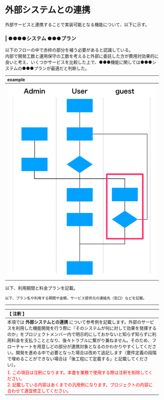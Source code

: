 # 外部システムとの連携
外部サービスと連携することで実装可能となる機能について、以下に示す。

### | ●●●●システム ●●●プラン
以下のフローの中で赤枠の部分を補う必要があると認識している。  
内部で開発工数と運用保守の工数を考えると外部に委託した方が費用対効果的に良いと考え、いくつかサービスを比較した上で、●●●機能に関しては●●●システムの●●●プランが最適だと判断した。

|example|
|:---|
|![image](./image/flow-2.png)|

以下、利用期間と料金プランを記載。

```
以下、プラン名や利用する期間や金額、サービス提供元の連絡先（窓口）などを記載。
```


---

|【 注釈 】|
|:---|
|本項では **外部システムとの連携** について参考例を記載します。外部のサービスを利用した機能開発を行う際に『そのシステムが何に対して効果を発揮するのか』をプロジェクトメンバー内で明示的にしておかないと知らず知らずに利用料金を支払うこととなり、後々トラブルに繋がり兼ねません。そのため、フローチャートを用意しどの部分が連携対象となるのかわかりやすくしてください。開発を進める中で必要となった場合は改めて追記します（要件定義の段階で埋めることができない場合は「後工程にて定義する」と記載してください）。|
|<span style='color:#f00'>1. この項目は注釈になります。本書を業務で使用する際は注釈を削除してください。<br>2. 記載している内容はあくまでの汎用例になります。プロジェクトの内容に合わせて適宜修正してください。</span>|